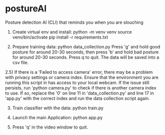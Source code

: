 # postureAI
Posture detection AI (CLI) that reminds you when you are slouching

1) Create virtual env and install:
   python -m venv venv
   source venv/bin/activate
   pip install -r requirements.txt

2) Prepare training data:
   python data_collection.py
   Press 'g' and hold good posture for around 20-30 seconds, then press 'b' and hold bad posture for around 20-30 seconds. Press q to quit. The data will be saved into a csv file. 

2.5) If there is a 'Failed to access camera' error, there may be a problem with privacy settings or camera index. Ensure that the environment you are running this script in has access to your local webcam. If the issue still persists, run 'python camera.py' to check if there is another camera index to use. If so, replace the '0' on line 11 in 'data_collection.py' and line 17 in 'app.py' with the correct index and run the data collection script again. 

3) Train classifier with the data:
   python train.py

4) Launch the main Application:
   python app.py

5) Press 'q' in the video window to quit.



